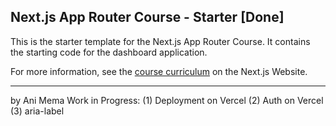 ## Next.js App Router Course - Starter [Done]

This is the starter template for the Next.js App Router Course. It contains the starting code for the dashboard application.

For more information, see the [course curriculum](https://nextjs.org/learn) on the Next.js Website.

---
by Ani Mema
Work in Progress: (1) Deployment on Vercel (2) Auth on Vercel (3) aria-label
